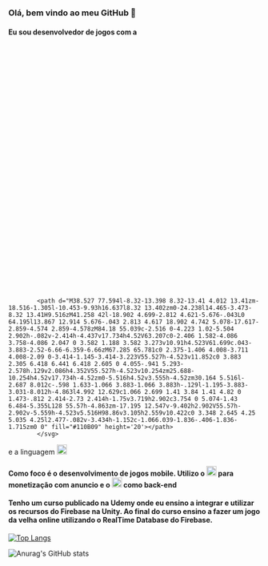 ### Olá, bem vindo ao meu GitHub 👋
#### Eu sou desenvolvedor de jogos com a <svg viewBox="0 0 128 128">
            <path d="M38.527 77.594l-8.32-13.398 8.32-13.41 4.012 13.41zm-18.516-1.305l-10.453-9.93h16.637l8.32 13.402zm0-24.238l14.465-3.473-8.32 13.41H9.516zM41.258 42l-18.902 4.699-2.812 4.621-5.676-.043L0 64.195l13.867 12.914 5.676-.043 2.813 4.617 18.902 4.742 5.078-17.617-2.859-4.574 2.859-4.578zM84.18 55.039c-2.516 0-4.223 1.02-5.504 2.902h-.082v-2.414h-4.437v17.734h4.52V63.207c0-2.406 1.582-4.086 3.758-4.086 2.047 0 3.582 1.188 3.582 3.273v10.91h4.523V61.699c.043-3.883-2.52-6.66-6.359-6.66zM67.285 65.781c0 2.375-1.406 4.008-3.711 4.008-2.09 0-3.414-1.145-3.414-3.223V55.527h-4.523v11.852c0 3.883 2.305 6.418 6.441 6.418 2.605 0 4.055-.941 5.293-2.578h.129v2.086h4.352V55.527h-4.523v10.254zm25.688-10.254h4.52v17.734h-4.52zm0-5.516h4.52v3.555h-4.52zm30.164 5.516l-2.687 8.012c-.598 1.633-1.066 3.883-1.066 3.883h-.129l-1.195-3.883-3.031-8.012h-4.863l4.992 12.629c1.066 2.699 1.41 3.84 1.41 4.82 0 1.473-.812 2.414-2.73 2.414h-1.75v3.719h2.902c3.754 0 5.074-1.43 6.484-5.355L128 55.57h-4.863zm-17.195 12.547v-9.402h2.902V55.57h-2.902v-5.559h-4.523v5.516H98.86v3.105h2.559v10.422c0 3.348 2.645 4.25 5.035 4.25l2.477-.082v-3.434h-1.152c-1.066.039-1.836-.406-1.836-1.715zm0 0" fill="#110B09" height='20'></path>
            </svg>
          
e a linguagem <img src='https://cdn-icons-png.flaticon.com/512/6132/6132221.png' height='20'>
#### Como foco é o desenvolvimento de jogos mobile. Utilizo o <img src='https://iconape.com/wp-content/files/kl/63706/svg/google-admob.svg' height='20'> para monetização com anuncio e o <img src="https://cdn.jsdelivr.net/gh/devicons/devicon/icons/firebase/firebase-plain-wordmark.svg" height='20'/> como back-end

#### Tenho um curso publicado na Udemy onde eu ensino a integrar e utilizar os recursos do Firebase na Unity. Ao final do curso ensino a fazer um jogo da velha online utilizando o RealTime Database do Firebase.

[![Top Langs](https://github-readme-stats.vercel.app/api/top-langs/?username=JVictoe&layout=compact&&theme=dracula)](https://github.com/JVictoe/github-readme-stats)

![Anurag's GitHub stats](https://github-readme-stats.vercel.app/api?username=JVictoe&show_icons=true&&theme=dracula)

<!--
**JVictoe/JVictoe** is a ✨ _special_ ✨ repository because its `README.md` (this file) appears on your GitHub profile.

Here are some ideas to get you started:

- 🔭 I’m currently working on ...
- 🌱 I’m currently learning ...
- 👯 I’m looking to collaborate on ...
- 🤔 I’m looking for help with ...
- 💬 Ask me about ...
- 📫 How to reach me: ...
- 😄 Pronouns: ...
- ⚡ Fun fact: ...
-->
